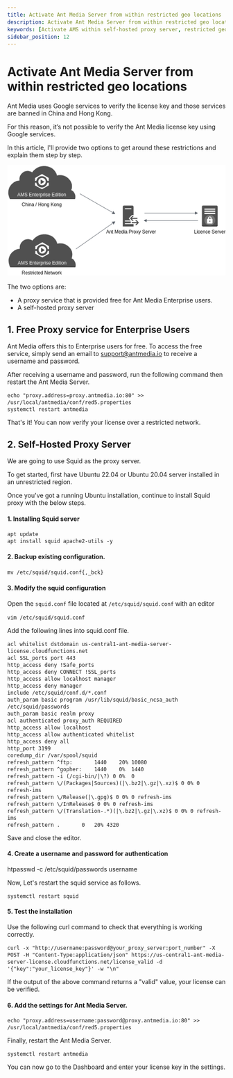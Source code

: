 ```yaml
---
title: Activate Ant Media Server from within restricted geo locations
description: Activate Ant Media Server from within restricted geo locations
keywords: [Activate AMS within self-hosted proxy server, restricted geo locations, proxy server, Ant Media Server Documentation, Ant Media Server Tutorials]
sidebar_position: 12
---
```


# Activate Ant Media Server from within restricted geo locations

Ant Media uses Google services to verify the license key and those services are banned in China and Hong Kong. 

For this reason, it’s not possible to verify the Ant Media license key using Google services.

In this article, I'll provide two options to get around these restrictions and explain them step by step.

![image](https://raw.githubusercontent.com/ant-media/ant-media-documentation/fc3a808ccea9a2df81d716a6a988ca5774128a64/static/img/ams-proxy.png)

The two options are:

- A proxy service that is provided free for Ant Media Enterprise users.
- A self-hosted proxy server

## 1. Free Proxy service for Enterprise Users

Ant Media offers this to Enterprise users for free. To access the free service, simply send an email to support@antmedia.io to receive a username and password.

After receiving a username and password, run the following command then restart the Ant Media Server.

```
echo "proxy.address=proxy.antmedia.io:80" >> /usr/local/antmedia/conf/red5.properties
systemctl restart antmedia
```

That's it! You can now verify your license over a restricted network. 

## 2. Self-Hosted Proxy Server

We are going to use Squid as the proxy server. 

To get started, first have Ubuntu 22.04 or Ubuntu 20.04 server installed in an unrestricted region.

Once you've got a running Ubuntu installation, continue to install Squid proxy with the below steps. 

#### 1. Installing Squid server 
```
apt update
apt install squid apache2-utils -y
```
#### 2. Backup existing configuration.

`mv /etc/squid/squid.conf{,_bck}`

#### 3. Modify the squid configuration

Open the `squid.conf` file located at `/etc/squid/squid.conf` with an editor

`vim /etc/squid/squid.conf`

Add the following lines into squid.conf file.

```
acl whitelist dstdomain us-central1-ant-media-server-license.cloudfunctions.net
acl SSL_ports port 443
http_access deny !Safe_ports
http_access deny CONNECT !SSL_ports
http_access allow localhost manager
http_access deny manager
include /etc/squid/conf.d/*.conf
auth_param basic program /usr/lib/squid/basic_ncsa_auth /etc/squid/passwords
auth_param basic realm proxy
acl authenticated proxy_auth REQUIRED
http_access allow localhost
http_access allow authenticated whitelist
http_access deny all
http_port 3199
coredump_dir /var/spool/squid
refresh_pattern ^ftp:		1440	20%	10080
refresh_pattern ^gopher:	1440	0%	1440
refresh_pattern -i (/cgi-bin/|\?) 0	0%	0
refresh_pattern \/(Packages|Sources)(|\.bz2|\.gz|\.xz)$ 0 0% 0 refresh-ims
refresh_pattern \/Release(|\.gpg)$ 0 0% 0 refresh-ims
refresh_pattern \/InRelease$ 0 0% 0 refresh-ims
refresh_pattern \/(Translation-.*)(|\.bz2|\.gz|\.xz)$ 0 0% 0 refresh-ims
refresh_pattern .		0	20%	4320
```

Save and close the editor.

#### 4. Create a username and password for authentication

htpasswd -c /etc/squid/passwords username

Now, Let's restart the squid service as follows.

```
systemctl restart squid
```

#### 5. Test the installation

Use the following curl command to check that everything is working correctly.
```
curl -x "http://username:password@your_proxy_server:port_number" -X POST -H "Content-Type:application/json" https://us-central1-ant-media-server-license.cloudfunctions.net/license_valid -d '{"key":"your_license_key"}' -w "\n"
```
If the output of the above command returns a "valid" value, your license can be verified.

#### 6. Add the settings for Ant Media Server.
```
echo "proxy.address=username:password@proxy.antmedia.io:80" >> /usr/local/antmedia/conf/red5.properties
```
Finally, restart the Ant Media Server.
```
systemctl restart antmedia
```
You can now go to the Dashboard and enter your license key in the settings. 

